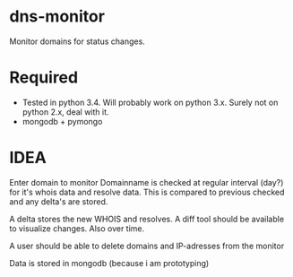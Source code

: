 dns-monitor
===========
Monitor domains for status changes. 

Required
========
- Tested in python 3.4. Will probably work on python 3.x. Surely not on python 2.x, deal with it. 
- mongodb + pymongo

IDEA
====
Enter domain to monitor
Domainname is checked at regular interval (day?) for it's whois data and resolve data. 
This is compared to previous checked and any delta's are stored. 

A delta stores the new WHOIS and resolves. 
A diff tool should be available to visualize changes. Also over time. 

A user should be able to delete domains and IP-adresses from the monitor

Data is stored in mongodb (because i am prototyping)


